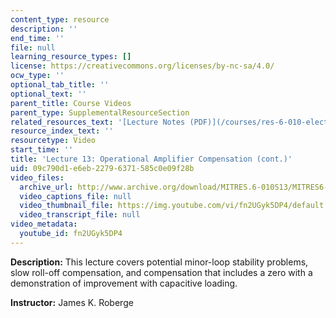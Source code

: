 ```yaml
---
content_type: resource
description: ''
end_time: ''
file: null
learning_resource_types: []
license: https://creativecommons.org/licenses/by-nc-sa/4.0/
ocw_type: ''
optional_tab_title: ''
optional_text: ''
parent_title: Course Videos
parent_type: SupplementalResourceSection
related_resources_text: '[Lecture Notes (PDF)](/courses/res-6-010-electronic-feedback-systems-spring-2013/resources/mitres_6-010s13_lec13)'
resource_index_text: ''
resourcetype: Video
start_time: ''
title: 'Lecture 13: Operational Amplifier Compensation (cont.)'
uid: 09c790d1-e6eb-2279-6371-585c0e09f28b
video_files:
  archive_url: http://www.archive.org/download/MITRES.6-010S13/MITRES6-010S13_lec13_300k.mp4
  video_captions_file: null
  video_thumbnail_file: https://img.youtube.com/vi/fn2UGyk5DP4/default.jpg
  video_transcript_file: null
video_metadata:
  youtube_id: fn2UGyk5DP4
---
```


**Description:** This lecture covers potential minor-loop stability problems, slow roll-off compensation, and compensation that includes a zero with a demonstration of improvement with capacitive loading.

**Instructor:** James K. Roberge

